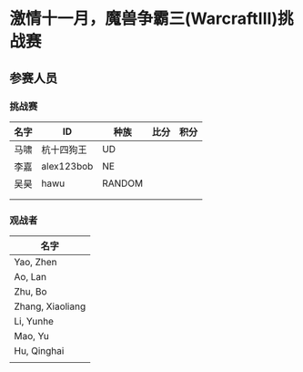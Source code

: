 # 激情十一月，魔兽争霸三(WarcraftIII)挑战赛
## 参赛人员
### 挑战赛
|名字|ID|种族|比分|积分|
|-----|-----|-----|-----|-----|
|马啸|杭十四狗王|UD|||
|李嘉|alex123bob|NE|||
|吴昊|hawu|RANDOM|||
||||||
||||||
### 观战者
|名字|
|------|
|Yao, Zhen|
|Ao, Lan|
|Zhu, Bo|
|Zhang, Xiaoliang|
|Li, Yunhe|
|Mao, Yu|
|Hu, Qinghai|
||
